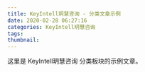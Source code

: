 ```yaml
---
title: KeyIntell玥慧咨询 - 分类文章示例
date: 2020-02-28 06:27:16
categories: KeyIntell玥慧咨询
tags:
thumbnail:
---
```


这里是 KeyIntell玥慧咨询 分类板块的示例文章。
